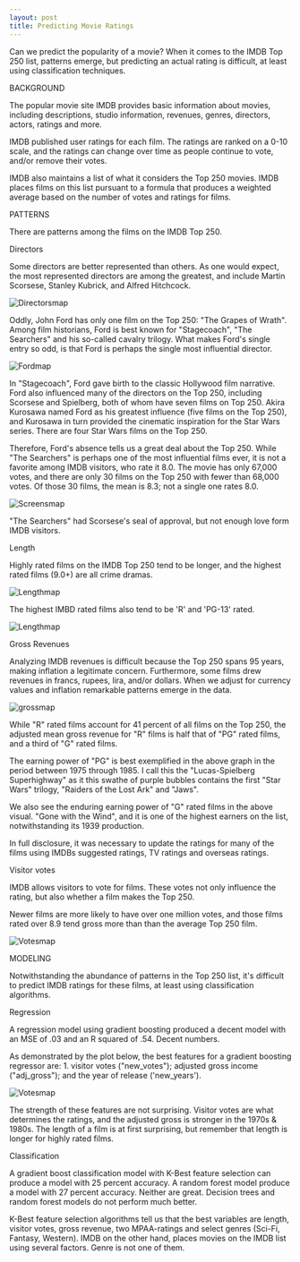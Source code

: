 ```yaml
---
layout: post
title: Predicting Movie Ratings
---
```


Can we predict the popularity of a movie? When it comes to the IMDB Top 250 list, patterns emerge, but predicting an actual rating is difficult, at least using classification techniques.

BACKGROUND

The popular movie site IMDB provides basic information about movies, including descriptions, studio information, revenues, genres, directors, actors, ratings and more.

IMDB published user ratings for each film. The ratings are ranked on a 0-10 scale, and the ratings can change over time as people continue to vote, and/or remove their votes.

IMDB also maintains a list of what it considers the Top 250 movies. IMDB places films on this list pursuant to a formula that produces a weighted average based on the number of votes and ratings for films.

PATTERNS

There are patterns among the films on the IMDB Top 250.

Directors

Some directors are better represented than others. As one would expect, the most represented directors are among the greatest, and include Martin Scorsese, Stanley Kubrick, and Alfred Hitchcock.

![Directorsmap](../images/Project6IMDB/directors.png)


Oddly, John Ford has only one film on the Top 250: "The Grapes of Wrath". Among film historians, Ford is best known for "Stagecoach", "The Searchers" and his so-called cavalry trilogy.  What makes Ford's single entry so odd, is that Ford is perhaps the single most influential director.

![Fordmap](../images/Project6IMDB/searchers.jpg)

In "Stagecoach", Ford gave birth to the classic Hollywood film narrative.  Ford also influenced many of the directors on the Top 250, including Scorsese and Spielberg, both of whom have seven films on Top 250. Akira Kurosawa named Ford as his greatest influence (five films on the Top 250), and Kurosawa in turn provided the cinematic inspiration for the Star Wars series. There are four Star Wars films on the Top 250.

Therefore, Ford's absence tells us a great deal about the Top 250. While "The Searchers" is perhaps one of the most influential films ever, it is not a favorite among IMDB visitors, who rate it 8.0. The movie has only 67,000 votes, and there are only 30 films on the Top 250 with fewer than 68,000 votes. Of those 30 films, the mean is 8.3; not a single one rates 8.0.

![Screensmap](../images/Project6IMDB/screen.png)

"The Searchers" had Scorsese's seal of approval, but not enough love form IMDB visitors.

Length

Highly rated films on the IMDB Top 250 tend to be longer, and the highest rated films (9.0+) are all crime dramas.

![Lengthmap](../images/Project6IMDB/Length.png)

The highest IMBD rated films also tend to be 'R' and 'PG-13' rated.

![Lengthmap](../images/Project6IMDB/RatingRating.png)

Gross Revenues

Analyzing IMDB revenues is difficult because the Top 250 spans 95 years, making inflation a legitimate concern. Furthermore, some films drew revenues in francs, rupees, lira, and/or dollars. When we adjust for currency values and inflation remarkable patterns emerge in the data.

![grossmap](../images/Project6IMDB/gross.png)

While "R" rated films account for 41 percent of all films on the Top 250, the adjusted mean gross revenue for "R" films is half that of "PG" rated films, and a third of "G" rated films.

The earning power of "PG" is best exemplified in the above graph in the period between 1975 through 1985. I call this the "Lucas-Spielberg Superhighway" as it this swathe of purple bubbles contains the first "Star Wars" trilogy, "Raiders of the Lost Ark" and "Jaws".

We also see the enduring earning power of "G" rated films in the above visual. "Gone with the Wind", and it is one of the highest earners on the list, notwithstanding its 1939 production.

In full disclosure, it was necessary to update the ratings for many of the films using IMDBs suggested ratings, TV ratings and overseas ratings.

Visitor votes

IMDB allows visitors to vote for films. These votes not only influence the rating, but also whether a film makes the Top 250.

Newer films are more likely to have over one million votes, and those films rated over 8.9 tend gross more than than the average Top 250 film.

![Votesmap](../images/Project6IMDB/votes.png)


MODELING

Notwithstanding the abundance of patterns in the Top 250 list, it's difficult to predict IMDB ratings for these films, at least using classification algorithms.

Regression

A regression model using gradient boosting produced a decent model with an MSE of .03 and an R squared of .54. Decent numbers.

As demonstrated by the plot below, the best features for a gradient boosting regressor are: 1. visitor votes ("new_votes"); adjusted gross income ("adj_gross"); and the year of release ('new_years').

![Votesmap](../images/Project6IMDB/regressors.png)

The strength of these features are not surprising. Visitor votes are what determines the ratings, and the adjusted gross is stronger in the 1970s & 1980s. The length of a film  is at first surprising, but remember that length is longer for highly rated films.

Classification

A gradient boost classification model with K-Best feature selection can produce a model with 25 percent accuracy. A random forest model produce a model with 27 percent accuracy. Neither are  great. Decision trees and random forest models do not perform much better.

K-Best feature selection algorithms tell us that the best variables are length, visitor votes, gross revenue, two MPAA-ratings and select genres (Sci-Fi, Fantasy, Western).  IMDB on the other hand, places movies on the IMDB list using several factors. Genre is not one of them.
